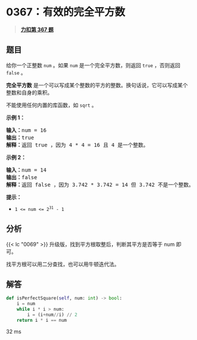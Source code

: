 # 0367：有效的完全平方数


> <u>**[力扣第 367 题](https://leetcode.cn/problems/valid-perfect-square/)**</u>

## 题目

<p>给你一个正整数 <code>num</code> 。如果 <code>num</code> 是一个完全平方数，则返回 <code>true</code> ，否则返回 <code>false</code> 。</p>

<p><strong>完全平方数</strong> 是一个可以写成某个整数的平方的整数。换句话说，它可以写成某个整数和自身的乘积。</p>

<p>不能使用任何内置的库函数，如  <code>sqrt</code> 。</p>



<p><strong class="example">示例 1：</strong></p>

<pre>
<strong>输入：</strong>num = 16
<strong>输出：</strong>true
<strong>解释：</strong>返回 true ，因为 4 * 4 = 16 且 4 是一个整数。
</pre>

<p><strong class="example">示例 2：</strong></p>

<pre>
<strong>输入：</strong>num = 14
<strong>输出：</strong>false
<strong>解释：</strong>返回 false ，因为 3.742 * 3.742 = 14 但 3.742 不是一个整数。
</pre>



<p><strong>提示：</strong></p>

<ul>
<li><code>1 &lt;= num &lt;= 2<sup>31</sup> - 1</code></li>
</ul>


## 分析

{{< lc "0069" >}} 升级版，找到平方根取整后，判断其平方是否等于 num 即可。

找平方根可以用二分查找，也可以用牛顿迭代法。

## 解答

```python
def isPerfectSquare(self, num: int) -> bool:
    i = num
    while i * i > num:
        i = (i+num//i) // 2
    return i * i == num
```
32 ms

